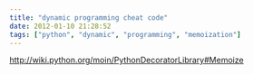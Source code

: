 ```yaml
---
title: "dynamic programming cheat code"
date: 2012-01-10 21:28:52
tags: ["python", "dynamic", "programming", "memoization"]
---
```


<p>
<a href="http://wiki.python.org/moin/PythonDecoratorLibrary#Memoize">http://wiki.python.org/moin/PythonDecoratorLibrary#Memoize</a>
</p>
